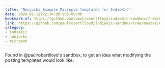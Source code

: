 ```yaml
---
title: 'Nunjucks Example Micropub templates for IndieKit'
date: 2020-01-12T22:34:09.955-00:00
bookmark-of: https://github.com/paulrobertlloyd/indiekit-sandbox/tree/master/etc/templates
link: https://github.com/paulrobertlloyd/indiekit-sandbox/tree/master/etc/templates
category:
- indiekit
- nunjucks
- micropub
---
```

Found in @paulrobertlloyd's sandbox, to get an idea what modifying the posting templates would look like.
